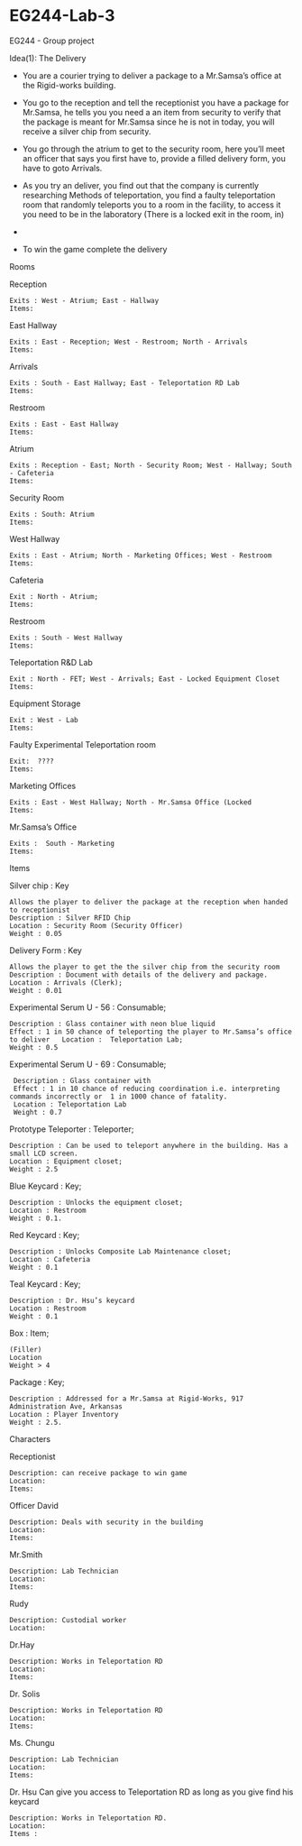 # EG244-Lab-3
EG244 -  Group project

Idea(1):  The Delivery

* You are a courier trying to deliver a package to a Mr.Samsa’s office at the Rigid-works building.

* You go to the reception and tell the receptionist you have a package for Mr.Samsa, he tells you you need a an item from security to verify that the package is meant for Mr.Samsa since he is not in today, you will receive a silver chip from security.

* You go through the atrium to get to the security room, here you’ll meet an officer that says you first have to, provide a filled delivery form, you have to goto Arrivals.

* As you try an deliver,  you find out that the company is currently researching
  Methods of teleportation, you find a faulty teleportation room that randomly teleports you to a room in the facility, to access it you need to be in the laboratory (There is a locked exit in the room, in)

*

* To win the game complete the delivery 

Rooms

 Reception 
 
	Exits : West - Atrium; East - Hallway
	Items:

 East Hallway 
 
	Exits : East - Reception; West - Restroom; North - Arrivals
	Items:

 Arrivals 
 
	Exits : South - East Hallway; East - Teleportation RD Lab
	Items:

 Restroom  
 
	Exits : East - East Hallway
	Items:

 Atrium 
 
	Exits : Reception - East; North - Security Room; West - Hallway; South - Cafeteria
	Items:

 Security Room
 
	Exits : South: Atrium
	Items:

 West Hallway 
 
	Exits : East - Atrium; North - Marketing Offices; West - Restroom
	Items:

 Cafeteria  
 
	Exit : North - Atrium;
	Items:

 Restroom  
 
	Exits : South - West Hallway
	Items:

 Teleportation R&D Lab 
 
	Exit : North - FET; West - Arrivals; East - Locked Equipment Closet
	Items:

 Equipment Storage  
 
	Exit : West - Lab
	Items:

 Faulty Experimental Teleportation room  
 
	Exit:  ????
	Items:

 Marketing Offices 
 
	Exits : East - West Hallway; North - Mr.Samsa Office (Locked
	Items:

 Mr.Samsa’s Office
 
	Exits :  South - Marketing
	Items:

Items

Silver chip : Key 

	Allows the player to deliver the package at the reception when handed to receptionist
	Description : Silver RFID Chip
	Location : Security Room (Security Officer)
	Weight : 0.05

Delivery Form : Key 

	Allows the player to get the the silver chip from the security room
	Description : Document with details of the delivery and package.
	Location : Arrivals (Clerk); 
	Weight : 0.01

Experimental Serum U - 56 : Consumable;

	Description : Glass container with neon blue liquid
	Effect : 1 in 50 chance of teleporting the player to Mr.Samsa’s office to deliver	Location :  Teleportation Lab; 
	Weight : 0.5

Experimental Serum U - 69 : Consumable;

	 Description : Glass container with 
	 Effect : 1 in 10 chance of reducing coordination i.e. interpreting commands incorrectly or  1 in 1000 chance of fatality.
	 Location : Teleportation Lab
	 Weight : 0.7

Prototype Teleporter : Teleporter;

	Description : Can be used to teleport anywhere in the building. Has a small LCD screen.
	Location : Equipment closet; 
	Weight : 2.5

Blue Keycard : Key; 

	Description : Unlocks the equipment closet;
	Location : Restroom 
	Weight : 0.1.

Red Keycard : Key;

	Description : Unlocks Composite Lab Maintenance closet; 
	Location : Cafeteria
	Weight : 0.1

Teal Keycard : Key;

	Description : Dr. Hsu’s keycard 
	Location : Restroom
	Weight : 0.1

Box : Item; 

	(Filler)
	Location
	Weight > 4

Package : Key; 

	Description : Addressed for a Mr.Samsa at Rigid-Works, 917 Administration Ave, Arkansas
	Location : Player Inventory 
	Weight : 2.5.


Characters

Receptionist  

	Description: can receive package to win game
	Location:
	Items:

Officer David 

	Description: Deals with security in the building
	Location:
	Items:

Mr.Smith 

	Description: Lab Technician
	Location:
	Items:

Rudy 

	Description: Custodial worker
	Location:

Dr.Hay 

	Description: Works in Teleportation RD
	Location:
	Items:

Dr. Solis 

	Description: Works in Teleportation RD
	Location:
	Items:

Ms. Chungu 

	Description: Lab Technician
	Location:
	Items:

Dr. Hsu 
	Can give you access to Teleportation RD as long as you give find his keycard

	Description: Works in Teleportation RD. 
	Location:
	Items :
	
